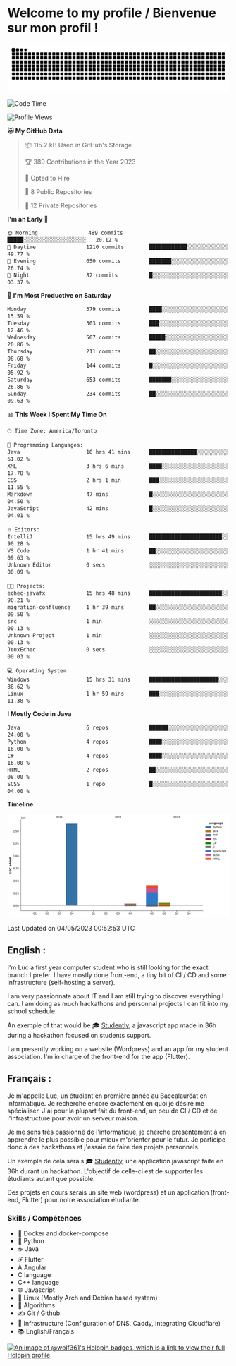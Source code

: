 # Welcome to my profile / Bienvenue sur mon profil !

![snake gif](https://github.com/wolf-361/wolf-361/blob/output/github-contribution-grid-snake.svg)

<!--START_SECTION:waka-->
![Code Time](http://img.shields.io/badge/Code%20Time-67%20hrs-blue)

![Profile Views](http://img.shields.io/badge/Profile%20Views-0-blue)

**🐱 My GitHub Data** 

> 📦 115.2 kB Used in GitHub's Storage 
 > 
> 🏆 389 Contributions in the Year 2023
 > 
> 💼 Opted to Hire
 > 
> 📜 8 Public Repositories 
 > 
> 🔑 12 Private Repositories 
 > 
**I'm an Early 🐤** 

```text
🌞 Morning                489 commits         █████░░░░░░░░░░░░░░░░░░░░   20.12 % 
🌆 Daytime                1210 commits        ████████████░░░░░░░░░░░░░   49.77 % 
🌃 Evening                650 commits         ███████░░░░░░░░░░░░░░░░░░   26.74 % 
🌙 Night                  82 commits          █░░░░░░░░░░░░░░░░░░░░░░░░   03.37 % 
```
📅 **I'm Most Productive on Saturday** 

```text
Monday                   379 commits         ████░░░░░░░░░░░░░░░░░░░░░   15.59 % 
Tuesday                  303 commits         ███░░░░░░░░░░░░░░░░░░░░░░   12.46 % 
Wednesday                507 commits         █████░░░░░░░░░░░░░░░░░░░░   20.86 % 
Thursday                 211 commits         ██░░░░░░░░░░░░░░░░░░░░░░░   08.68 % 
Friday                   144 commits         █░░░░░░░░░░░░░░░░░░░░░░░░   05.92 % 
Saturday                 653 commits         ███████░░░░░░░░░░░░░░░░░░   26.86 % 
Sunday                   234 commits         ██░░░░░░░░░░░░░░░░░░░░░░░   09.63 % 
```


📊 **This Week I Spent My Time On** 

```text
🕑︎ Time Zone: America/Toronto

💬 Programming Languages: 
Java                     10 hrs 41 mins      ███████████████░░░░░░░░░░   61.02 % 
XML                      3 hrs 6 mins        ████░░░░░░░░░░░░░░░░░░░░░   17.78 % 
CSS                      2 hrs 1 min         ███░░░░░░░░░░░░░░░░░░░░░░   11.55 % 
Markdown                 47 mins             █░░░░░░░░░░░░░░░░░░░░░░░░   04.50 % 
JavaScript               42 mins             █░░░░░░░░░░░░░░░░░░░░░░░░   04.01 % 

🔥 Editors: 
IntelliJ                 15 hrs 49 mins      ███████████████████████░░   90.28 % 
VS Code                  1 hr 41 mins        ██░░░░░░░░░░░░░░░░░░░░░░░   09.63 % 
Unknown Editor           0 secs              ░░░░░░░░░░░░░░░░░░░░░░░░░   00.09 % 

🐱‍💻 Projects: 
echec-javafx             15 hrs 48 mins      ███████████████████████░░   90.21 % 
migration-confluence     1 hr 39 mins        ██░░░░░░░░░░░░░░░░░░░░░░░   09.50 % 
src                      1 min               ░░░░░░░░░░░░░░░░░░░░░░░░░   00.13 % 
Unknown Project          1 min               ░░░░░░░░░░░░░░░░░░░░░░░░░   00.13 % 
JeuxEchec                0 secs              ░░░░░░░░░░░░░░░░░░░░░░░░░   00.03 % 

💻 Operating System: 
Windows                  15 hrs 31 mins      ██████████████████████░░░   88.62 % 
Linux                    1 hr 59 mins        ███░░░░░░░░░░░░░░░░░░░░░░   11.38 % 
```

**I Mostly Code in Java** 

```text
Java                     6 repos             ██████░░░░░░░░░░░░░░░░░░░   24.00 % 
Python                   4 repos             ████░░░░░░░░░░░░░░░░░░░░░   16.00 % 
C#                       4 repos             ████░░░░░░░░░░░░░░░░░░░░░   16.00 % 
HTML                     2 repos             ██░░░░░░░░░░░░░░░░░░░░░░░   08.00 % 
SCSS                     1 repo              █░░░░░░░░░░░░░░░░░░░░░░░░   04.00 % 
```



**Timeline**

![Lines of Code chart](https://raw.githubusercontent.com/wolf-361/wolf-361/main/assets/bar_graph.png)


 Last Updated on 04/05/2023 00:52:53 UTC
<!--END_SECTION:waka-->

## English : 

I'm Luc a first year computer student who is still looking for the exact branch I prefer. I have mostly done front-end, a tiny bit of CI / CD and some infrastructure (self-hosting a server).

I am very passionnate about IT and I am still trying to discover everything I can. I am doing as much hackathons and personnal projects I can fit into my school schedule.

An exemple of that would be 🎓 [Studently](https://github.com/wolf-361/Studently-CodeJam12), a javascript app made in 36h during a hackathon focused on students support.

I am presently working on a website (Wordpress) and an app for my student association. I'm in charge of the front-end for the app (Flutter).

## Français :

Je m'appelle Luc, un étudiant en première année au Baccalauréat en informatique. Je recherche encore exactement en quoi je désire me spécialiser. J'ai pour la plupart fait du front-end, un peu de CI / CD et de l'infrastructure pour avoir un serveur maison.

Je me sens très passionné de l'informatique, je cherche présentement à en apprendre le plus possible pour mieux m'orienter pour le futur. Je participe donc à des hackathons et j'essaie de faire des projets personnels.

Un exemple de cela serais 🎓 [Studently](https://github.com/wolf-361/Studently-CodeJam12), une application javascript faite en 36h durant un hackathon. L'objectif de celle-ci est de supporter les étudiants autant que possible.

Des projets en cours serais un site web (wordpress) et un application (front-end, Flutter) pour notre association étudiante.

###  Skills / Compétences

* 🐋 Docker and docker-compose
* 🐍 Python
* ☕ Java
* ℱ Flutter
* A Angular
* C language
* C++ language
* 🌐 Javascript
* 🐧 Linux (Mostly Arch and Debian based system)
* 🧩 Algorithms
* ✍️ Git / Github
* 📜 Infrastructure (Configuration of DNS, Caddy, integrating Cloudflare)
* 📚 English/Français

[![An image of @wolf361's Holopin badges, which is a link to view their full Holopin profile](https://holopin.me/wolf361)](https://holopin.io/@wolf361)


